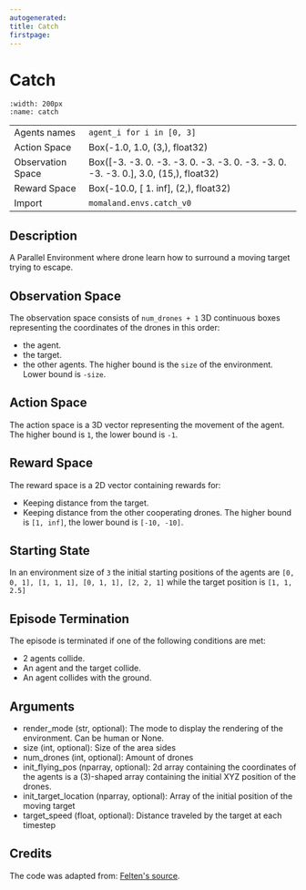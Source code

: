 ```yaml
---
autogenerated:
title: Catch
firstpage:
---
```


# Catch
```{figure} ../_static/gifs/catch.gif
:width: 200px
:name: catch
```
|   |   |
|---|---|
| Agents names | `agent_i for i in [0, 3]` |
| Action Space | Box(-1.0, 1.0, (3,), float32) |
| Observation Space | Box([-3. -3.  0. -3. -3.  0. -3. -3.  0. -3. -3.  0. -3. -3.  0.], 3.0, (15,), float32) |
| Reward Space | Box(-10.0, [ 1. inf], (2,), float32) |
| Import | `momaland.envs.catch_v0` |

## Description
A Parallel Environment where drone learn how to surround a moving target trying to escape.

## Observation Space
The observation space consists of `num_drones + 1` 3D continuous boxes representing the coordinates of the drones in this order:
- the agent.
- the target.
- the other agents.
The higher bound is the `size` of the environment. Lower bound is `-size`.

## Action Space
The action space is a 3D vector representing the movement of the agent.
The higher bound is `1`, the lower bound is `-1`.

## Reward Space
The reward space is a 2D vector containing rewards for:
- Keeping distance from the target.
- Keeping distance from the other cooperating drones.
The higher bound is `[1, inf]`, the lower bound is `[-10, -10]`.

## Starting State
In an environment size of `3` the initial starting positions of the agents are `[0, 0, 1], [1, 1, 1], [0, 1, 1], [2, 2, 1]` while the target position is `[1, 1, 2.5]`

## Episode Termination
The episode is terminated if one of the following conditions are met:
- 2 agents collide.
- An agent and the target collide.
- An agent collides with the ground.

## Arguments
- render_mode (str, optional): The mode to display the rendering of the environment. Can be human or None.
- size (int, optional): Size of the area sides
- num_drones (int, optional): Amount of drones
- init_flying_pos (nparray, optional): 2d array containing the coordinates of the agents is a (3)-shaped array containing the initial XYZ position of the drones.
- init_target_location (nparray, optional): Array of the initial position of the moving target
- target_speed (float, optional): Distance traveled by the target at each timestep

## Credits
The code was adapted from: [Felten's source](https://github.com/ffelten/CrazyRL).
